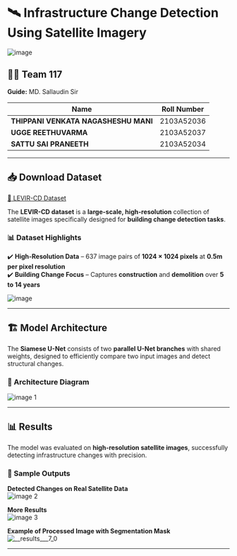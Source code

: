 # 🛰️ Infrastructure Change Detection Using Satellite Imagery  

![image](https://github.com/user-attachments/assets/06abad8b-4067-4b96-9f57-d21493aca918)  

## 👨‍💻 Team 117  
**Guide:** MD. Sallaudin Sir  

| Name | Roll Number |
|------|------------|
| **THIPPANI VENKATA NAGASHESHU MANI** | 2103A52036 |
| **UGGE REETHUVARMA** | 2103A52037 |
| **SATTU SAI PRANEETH** | 2103A52034 |

---

## 📥 Download Dataset  
[📌 LEVIR-CD Dataset](https://drive.google.com/drive/folders/18yRibtppG78SHVotjgCp-VFeC062oMW2?usp=drive_link)  

The **LEVIR-CD dataset** is a **large-scale, high-resolution** collection of satellite images specifically designed for **building change detection tasks**.  

### 📊 Dataset Highlights  
✔️ **High-Resolution Data** – 637 image pairs of **1024 × 1024 pixels** at **0.5m per pixel resolution**  
✔️ **Building Change Focus** – Captures **construction** and **demolition** over **5 to 14 years**  

![image](https://github.com/user-attachments/assets/e5c34116-ec38-4b82-9a6b-378afa0314ff)  

---

## 🏗️ Model Architecture  
The **Siamese U-Net** consists of two **parallel U-Net branches** with shared weights, designed to efficiently compare two input images and detect structural changes.  

### **🔹 Architecture Diagram**  
![image 1](https://github.com/user-attachments/assets/f4dcac64-52ef-4350-a0ec-a7f48b29493c)  

---

## 📊 Results  
The model was evaluated on **high-resolution satellite images**, successfully detecting infrastructure changes with precision.  

### **🔹 Sample Outputs**  
**Detected Changes on Real Satellite Data**  
![image 2](https://github.com/user-attachments/assets/af131de6-8e82-4379-b670-94af99715bd0)  

**More Results**  
![image 3](https://github.com/user-attachments/assets/36151e94-0fa4-438d-bf48-47d79ffc0bc3)  

**Example of Processed Image with Segmentation Mask**  
![__results___7_0](https://github.com/user-attachments/assets/464a104a-d7ef-4fa1-91fc-af97312433b4)  

---
